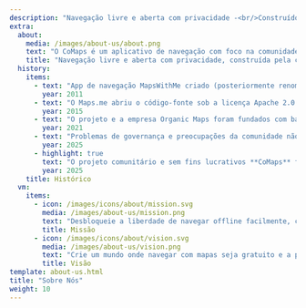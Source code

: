 ```yaml
---
description: "Navegação livre e aberta com privacidade -<br/>Construído pela comunidade"
extra:
  about:
    media: /images/about-us/about.png
    text: "O CoMaps é um aplicativo de navegação com foco na comunidade, voltado para viajantes – motoristas, caminhantes e ciclistas. Ele utiliza dados do OpenStreetMap coletados coletivamente com colaboradores de todo o mundo. O app oferece navegação com privacidade – sem identificação de pessoas e sem coleta de dados. Os recursos do CoMaps podem operar sem uma conexão ativa com a internet para navegação offline em locais urbanos ou distantes, onde o serviço de celular não está disponível. O CoMaps é um projeto de código aberto e prioriza o desenvolvimento da comunidade."
    title: "Navegação livre e aberta com privacidade, construída pela comunidade"
  history:
    items:
      - text: "App de navegação MapsWithMe criado (posteriormente renomeado para Maps.me)"
        year: 2011
      - text: "O Maps.me abriu o código-fonte sob a licença Apache 2.0."
        year: 2015
      - text: "O projeto e a empresa Organic Maps foram fundados com base no código-fonte do Maps.Me."
        year: 2021
      - text: "Problemas de governança e preocupações da comunidade não abordados pelos acionistas da empresa paralisaram o desenvolvimento do Organic Maps por meses."
        year: 2025
      - highlight: true
        text: "O projeto comunitário e sem fins lucrativos **CoMaps** foi fundado por antigos colaboradores do Organic Maps, com base no código-fonte do Organic Maps."
        year: 2025
    title: Histórico
  vm:
    items:
      - icon: /images/icons/about/mission.svg
        media: /images/about-us/mission.png
        text: "Desbloqueie a liberdade de navegar offline facilmente, com mapas focados em privacidade para motoristas, caminhantes e ciclistas, fornecidos pela comunidade."
        title: Missão
      - icon: /images/icons/about/vision.svg
        media: /images/about-us/vision.png
        text: "Crie um mundo onde navegar com mapas seja gratuito e a privacidade seja a principal escolha do planeta."
        title: Visão
template: about-us.html
title: "Sobre Nós"
weight: 10
---
```

